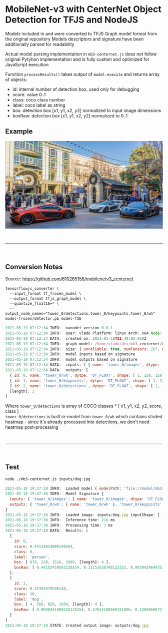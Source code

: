 # MobileNet-v3 with CenterNet Object Detection for TFJS and NodeJS

Models included in </model-f16> and </model-f16> were converted to TFJS Graph model format from the original repository
Models descriptors and signature have been additionally parsed for readability

Actual model parsing implementation in `mb3-centernet.js` does not follow original Pytyhon implementation and is fully custom and optimized for JavaScript execution

Function `processResults()` takes output of `model.execute` and returns array of objects:

- id: internal number of detection box, used only for debugging
- score: value 0..1
- class: coco class number
- label: coco label as string
- box: detection box [x1, y1, x2, y2] normalized to input image dimensions
- boxRaw: detection box [x1, y1, x2, y2] normalized to 0..1

## Example

![Example Image](outputs/cars.jpg)

<br><hr><br>

## Conversion Notes

Source: <https://github.com/610265158/mobilenetv3_centernet>

```shell
tensorflowjs_converter \
  --input_format tf_frozen_model \
  --output_format tfjs_graph_model \
  --quantize_float16=* \
  --output_node_names="tower_0/detections,tower_0/keypoints,tower_0/wh" model-frozen/detector.pb model-f16
```

```js
2021-05-19 07:12:34 INFO:  nanodet version 0.0.1
2021-05-19 07:12:34 INFO:  User: vlado Platform: linux Arch: x64 Node: v16.0.0
2021-05-19 07:12:34 DATA:  created on: 2021-05-18T21:49:02.930Z
2021-05-19 07:12:34 INFO:  graph model: /home/vlado/dev/mb3-centernet/model-f16/mb3-centernet.json
2021-05-19 07:12:34 INFO:  size: { unreliable: true, numTensors: 267, numDataBuffers: 267, numBytes: 8060260 }
2021-05-19 07:12:34 INFO:  model inputs based on signature
2021-05-19 07:12:34 INFO:  model outputs based on signature
2021-05-19 07:12:34 DATA:  inputs: [ { name: 'tower_0/images', dtype: 'DT_FLOAT', shape: [ 1, 512, 512, 3, [length]: 4 ] }, [length]: 1 ]
2021-05-19 07:12:34 DATA:  outputs: [
  { id: 0, name: 'tower_0/wh', dytpe: 'DT_FLOAT', shape: [ 1, 128, 128, 4, [length]: 4 ] },
  { id: 1, name: 'tower_0/keypoints', dytpe: 'DT_FLOAT', shape: [ 1, 128, 128, 80, [length]: 4 ] },
  { id: 2, name: 'tower_0/detections', dytpe: 'DT_FLOAT', shape: [ 1, 100, 6, [length]: 3 ] },
  [length]: 3
]
```

Where `tower_0/detections` is array of COCO classes * [ x1, y1, x2, y2, score, class ]  
`tower_0/detections` is built in-model from `tower_0/wh` which contains strided heatmap - since it's already processed into detections, we don't need heatmap post-processing  

<br><hr><br>

## Test

```shell
node ./mb3-centernet.js inputs/dog.jpg
```

```js
2021-05-18 19:37:38 INFO:  Loaded model { modelPath: 'file://model/mb3-centernet.json', outputTensors: [ 'tower_0/detections', [length]: 1 ], minScore: 0.1, iouThreshold: 0.4, maxResults: 20 } tensors: 267 bytes: 8060260
2021-05-18 19:37:38 INFO:  Model Signature {
  inputs: { 'tower_0/images': { name: 'tower_0/images', dtype: 'DT_FLOAT', tensorShape: { dim: [ { size: '1' }, { size: '512' }, { size: '512' }, { size: '3' }, [length]: 4 ] } } },
  outputs: { 'tower_0/wh': { name: 'tower_0/wh' }, 'tower_0/keypoints': { name: 'tower_0/keypoints' }, 'tower_0/detections': { name: 'tower_0/detections' } }
}
2021-05-18 19:37:38 INFO:  Loaded image: inputs/dog.jpg inputShape: [ 1536, 2048, [length]: 2 ] outputShape: [ 1, 512, 512, 3, [length]: 4 ]
2021-05-18 19:37:38 INFO:  Inference time: 216 ms
2021-05-18 19:37:38 INFO:  Processing time: 3 ms
2021-05-18 19:37:38 DATA:  Results: [
  {
    id: 0,
    score: 0.44118914008140564,
    class: 0,
    label: 'person',
    box: [ 678, 228, 1516, 1899, [length]: 4 ],
    boxRaw: [ 0.44152459502220154, 0.11151626706123352, 0.9870420694351196, 0.9275288581848145, [length]: 4 ]
  },
  {
    id: 1,
    score: 0.37394979596138,
    class: 16,
    label: 'dog',
    box: [ 4, 566, 826, 1504, [length]: 4 ],
    boxRaw: [ 0.0030441880226135254, 0.27652108669281006, 0.538006067276001, 0.7345627546310425, [length]: 4 ]
  }
]
2021-05-18 19:37:38 STATE: Created output image: outputs/dog.jpg
```
